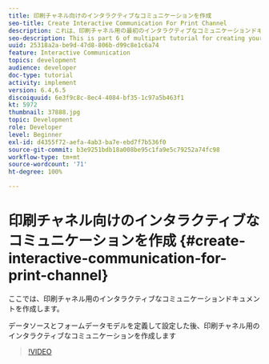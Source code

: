 ```yaml
---
title: 印刷チャネル向けのインタラクティブなコミュニケーションを作成
seo-title: Create Interactive Communication For Print Channel
description: これは、印刷チャネル用の最初のインタラクティブなコミュニケーションドキュメントを作成するためのマルチパートチュートリアルの第 6 部です。 ここでは、印刷チャネル用のインタラクティブなコミュニケーションドキュメントを作成します。
seo-description: This is part 6 of multipart tutorial for creating your first interactive communication document for the print channel. In this part, Interactive Communication Document for Print channel is created.
uuid: 25318a2a-be9d-47d8-806b-d99c8e1c6a74
feature: Interactive Communication
topics: development
audience: developer
doc-type: tutorial
activity: implement
version: 6.4,6.5
discoiquuid: 6e3f9c8c-8ec4-4084-bf35-1c97a5b463f1
kt: 5972
thumbnail: 37888.jpg
topic: Development
role: Developer
level: Beginner
exl-id: d4355f72-aefa-4ab3-ba7e-ebd7f7b536f0
source-git-commit: b3e9251bdb18a008be95c1fa9e5c79252a74fc98
workflow-type: tm+mt
source-wordcount: '71'
ht-degree: 100%

---
```


# 印刷チャネル向けのインタラクティブなコミュニケーションを作成 {#create-interactive-communication-for-print-channel}

ここでは、印刷チャネル用のインタラクティブなコミュニケーションドキュメントを作成します。

データソースとフォームデータモデルを定義して設定した後、印刷チャネル用のインタラクティブなコミュニケーションを作成します

>[!VIDEO](https://video.tv.adobe.com/v/37888?quality=12&learn=on)
